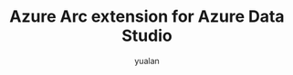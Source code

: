 ---
title: Azure Arc extension for Azure Data Studio
description: This article describes how you can use Azure Arc.
ms.topic: conceptual
ms.prod: azure-data-studio
ms.technology: azure-data-studio
author: yualan
ms.author: alayu
ms.reviewer: maghan
ms.custom: ""
ms.date: 09/22/2020
---